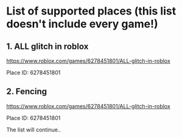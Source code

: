 # List of supported places (this list doesn't include every game!)

## 1. ALL glitch in roblox
https://www.roblox.com/games/6278451801/ALL-glitch-in-roblox

Place ID: 6278451801

## 2. Fencing
https://www.roblox.com/games/6278451801/ALL-glitch-in-roblox

Place ID: 6278451801

The list will continue..
